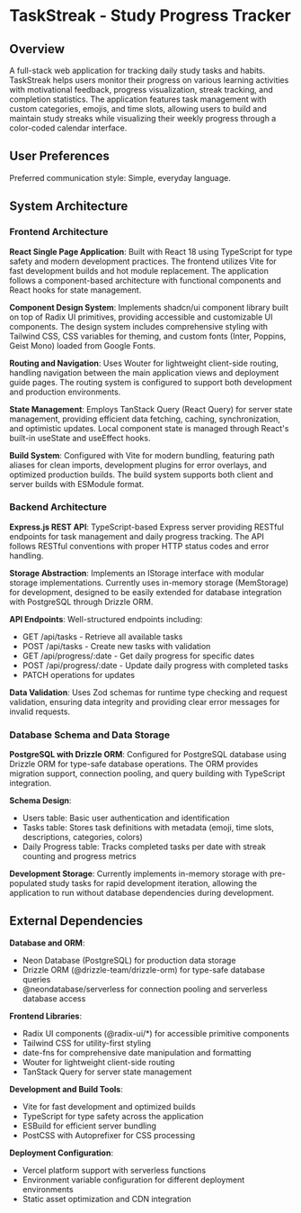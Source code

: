 # TaskStreak - Study Progress Tracker

## Overview

A full-stack web application for tracking daily study tasks and habits. TaskStreak helps users monitor their progress on various learning activities with motivational feedback, progress visualization, streak tracking, and completion statistics. The application features task management with custom categories, emojis, and time slots, allowing users to build and maintain study streaks while visualizing their weekly progress through a color-coded calendar interface.

## User Preferences

Preferred communication style: Simple, everyday language.

## System Architecture

### Frontend Architecture

**React Single Page Application**: Built with React 18 using TypeScript for type safety and modern development practices. The frontend utilizes Vite for fast development builds and hot module replacement. The application follows a component-based architecture with functional components and React hooks for state management.

**Component Design System**: Implements shadcn/ui component library built on top of Radix UI primitives, providing accessible and customizable UI components. The design system includes comprehensive styling with Tailwind CSS, CSS variables for theming, and custom fonts (Inter, Poppins, Geist Mono) loaded from Google Fonts.

**Routing and Navigation**: Uses Wouter for lightweight client-side routing, handling navigation between the main application views and deployment guide pages. The routing system is configured to support both development and production environments.

**State Management**: Employs TanStack Query (React Query) for server state management, providing efficient data fetching, caching, synchronization, and optimistic updates. Local component state is managed through React's built-in useState and useEffect hooks.

**Build System**: Configured with Vite for modern bundling, featuring path aliases for clean imports, development plugins for error overlays, and optimized production builds. The build system supports both client and server builds with ESModule format.

### Backend Architecture

**Express.js REST API**: TypeScript-based Express server providing RESTful endpoints for task management and daily progress tracking. The API follows RESTful conventions with proper HTTP status codes and error handling.

**Storage Abstraction**: Implements an IStorage interface with modular storage implementations. Currently uses in-memory storage (MemStorage) for development, designed to be easily extended for database integration with PostgreSQL through Drizzle ORM.

**API Endpoints**: Well-structured endpoints including:
- GET /api/tasks - Retrieve all available tasks
- POST /api/tasks - Create new tasks with validation
- GET /api/progress/:date - Get daily progress for specific dates
- POST /api/progress/:date - Update daily progress with completed tasks
- PATCH operations for updates

**Data Validation**: Uses Zod schemas for runtime type checking and request validation, ensuring data integrity and providing clear error messages for invalid requests.

### Database Schema and Data Storage

**PostgreSQL with Drizzle ORM**: Configured for PostgreSQL database using Drizzle ORM for type-safe database operations. The ORM provides migration support, connection pooling, and query building with TypeScript integration.

**Schema Design**: 
- Users table: Basic user authentication and identification
- Tasks table: Stores task definitions with metadata (emoji, time slots, descriptions, categories, colors)
- Daily Progress table: Tracks completed tasks per date with streak counting and progress metrics

**Development Storage**: Currently implements in-memory storage with pre-populated study tasks for rapid development iteration, allowing the application to run without database dependencies during development.

## External Dependencies

**Database and ORM**:
- Neon Database (PostgreSQL) for production data storage
- Drizzle ORM (@drizzle-team/drizzle-orm) for type-safe database queries
- @neondatabase/serverless for connection pooling and serverless database access

**Frontend Libraries**:
- Radix UI components (@radix-ui/*) for accessible primitive components
- Tailwind CSS for utility-first styling
- date-fns for comprehensive date manipulation and formatting
- Wouter for lightweight client-side routing
- TanStack Query for server state management

**Development and Build Tools**:
- Vite for fast development and optimized builds
- TypeScript for type safety across the application
- ESBuild for efficient server bundling
- PostCSS with Autoprefixer for CSS processing

**Deployment Configuration**:
- Vercel platform support with serverless functions
- Environment variable configuration for different deployment environments
- Static asset optimization and CDN integration